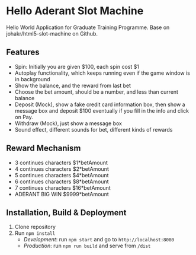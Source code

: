 # Hello Aderant Slot Machine
Hello World Application for Graduate Training Programme. Base on johakr/html5-slot-machine on Github.

## Features
* Spin: Initially you are given $100, each spin cost $1
* Autoplay functionality, which keeps running even if the game window is in background
* Show the balance, and the reward from last bet
* Choose the bet amount, should be a number, and less than current balance
* Deposit (Mock), show a fake credit card information box, then show a message box and deposit $100 eventually if you fill in the info and click on Pay.
* Withdraw (Mock), just show a message box
* Sound effect, different sounds for bet, different kinds of rewards

## Reward Mechanism
* 3 continues characters     $1*betAmount
* 4 continues characters     $2*betAmount
* 5 continues characters     $4*betAmount
* 6 continues characters     $8*betAmount
* 7 continues characters    $16*betAmount
* ADERANT BIG WIN          $9999*betAmount

## Installation, Build & Deployment
1) Clone repository
2) Run `npm install`
    - *Development*: run `npm start` and go to `http://localhost:8080`
    - *Production*: run `npm run build` and serve from `/dist`
